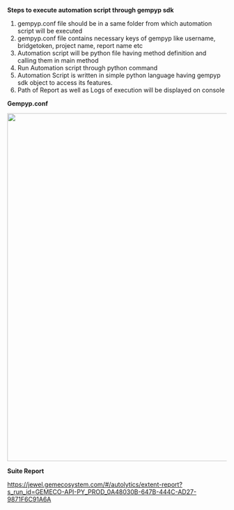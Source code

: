 **Steps to execute automation script through gempyp sdk**
1. gempyp.conf file should be in a same folder from which automation script will be executed
2. gempyp.conf file contains necessary keys of gempyp like username, bridgetoken, project name, report name etc
3. Automation script will be python file having method definition and calling them in main method
4. Run Automation script through python command
5. Automation Script is written in simple python language having gempyp sdk object to access its features.
6. Path of Report as well as Logs of execution will be displayed on console

**Gempyp.conf**
<p align="left">
  <img width="800" src="https://user-images.githubusercontent.com/103136246/198544061-7db6fae5-5f50-4ff8-84f0-dce7062c05da.png">
</p>

**Suite Report**

https://jewel.gemecosystem.com/#/autolytics/extent-report?s_run_id=GEMECO-API-PY_PROD_0A48030B-647B-444C-AD27-9871F6C91A6A


